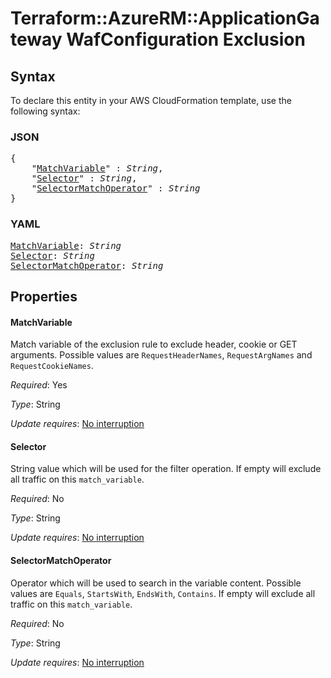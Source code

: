 # Terraform::AzureRM::ApplicationGateway WafConfiguration Exclusion

## Syntax

To declare this entity in your AWS CloudFormation template, use the following syntax:

### JSON

<pre>
{
    "<a href="#matchvariable" title="MatchVariable">MatchVariable</a>" : <i>String</i>,
    "<a href="#selector" title="Selector">Selector</a>" : <i>String</i>,
    "<a href="#selectormatchoperator" title="SelectorMatchOperator">SelectorMatchOperator</a>" : <i>String</i>
}
</pre>

### YAML

<pre>
<a href="#matchvariable" title="MatchVariable">MatchVariable</a>: <i>String</i>
<a href="#selector" title="Selector">Selector</a>: <i>String</i>
<a href="#selectormatchoperator" title="SelectorMatchOperator">SelectorMatchOperator</a>: <i>String</i>
</pre>

## Properties

#### MatchVariable

Match variable of the exclusion rule to exclude header, cookie or GET arguments. Possible values are `RequestHeaderNames`, `RequestArgNames` and `RequestCookieNames`.

_Required_: Yes

_Type_: String

_Update requires_: [No interruption](https://docs.aws.amazon.com/AWSCloudFormation/latest/UserGuide/using-cfn-updating-stacks-update-behaviors.html#update-no-interrupt)

#### Selector

String value which will be used for the filter operation. If empty will exclude all traffic on this `match_variable`.

_Required_: No

_Type_: String

_Update requires_: [No interruption](https://docs.aws.amazon.com/AWSCloudFormation/latest/UserGuide/using-cfn-updating-stacks-update-behaviors.html#update-no-interrupt)

#### SelectorMatchOperator

Operator which will be used to search in the variable content. Possible values are `Equals`, `StartsWith`, `EndsWith`, `Contains`. If empty will exclude all traffic on this `match_variable`.

_Required_: No

_Type_: String

_Update requires_: [No interruption](https://docs.aws.amazon.com/AWSCloudFormation/latest/UserGuide/using-cfn-updating-stacks-update-behaviors.html#update-no-interrupt)

